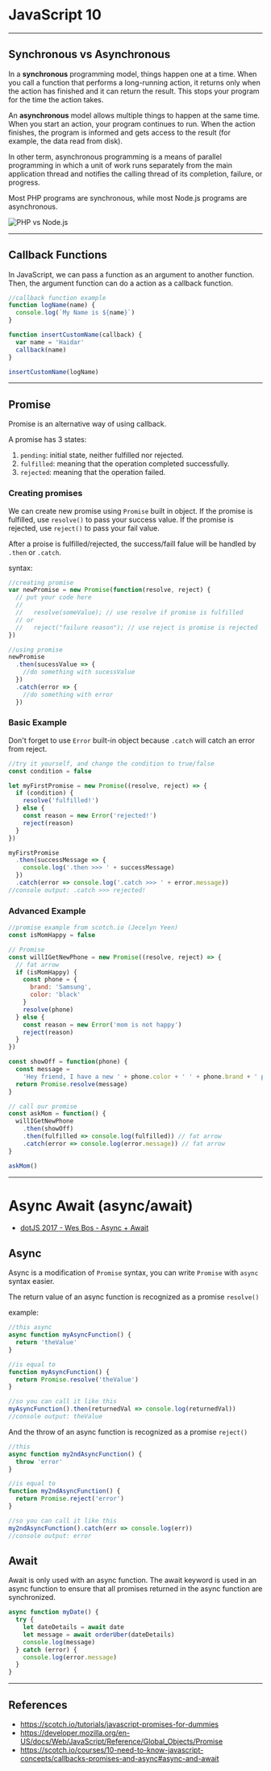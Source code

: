 # JavaScript 10

---

## Synchronous vs Asynchronous

In a **synchronous** programming model, things happen one at a time. When you call a function that performs a long-running action, it returns only when the action has finished and it can return the result. This stops your program for the time the action takes.

An **asynchronous** model allows multiple things to happen at the same time. When you start an action, your program continues to run. When the action finishes, the program is informed and gets access to the result (for example, the data read from disk).

In other term, asynchronous programming is a means of parallel programming in which a unit of work runs separately from the main application thread and notifies the calling thread of its completion, failure, or progress.

Most PHP programs are synchronous, while most Node.js programs are asynchronous.

![PHP vs Node.js](./assets/php-vs-nodejs.jpg)

---

## Callback Functions

In JavaScript, we can pass a function as an argument to another function. Then, the argument function can do a action as a callback function.

```javascript
//callback function example
function logName(name) {
  console.log(`My Name is ${name}`)
}

function insertCustomName(callback) {
  var name = 'Haidar'
  callback(name)
}

insertCustomName(logName)
```

---

## Promise

Promise is an alternative way of using callback.

A promise has 3 states:

1. `pending`: initial state, neither fulfilled nor rejected.
2. `fulfilled`: meaning that the operation completed successfully.
3. `rejected`: meaning that the operation failed.

### Creating promises

We can create new promise using `Promise` built in object.
If the promise is fulfilled, use `resolve()` to pass your success value. If the promise is rejected, use `reject()` to pass your fail value.

After a proise is fulfilled/rejected, the success/faill falue will be handled by `.then` or `.catch`.

syntax:

```js
//creating promise
var newPromise = new Promise(function(resolve, reject) {
  // put your code here
  //
  //   resolve(someValue); // use resolve if promise is fulfilled
  // or
  //   reject("failure reason"); // use reject is promise is rejected
})

//using promise
newPromise
  .then(sucessValue => {
    //do something with sucessValue
  })
  .catch(error => {
    //do something with error
  })
```

### Basic Example

Don't forget to use `Error` built-in object because `.catch` will catch an error from reject.

```js
//try it yourself, and change the condition to true/false
const condition = false

let myFirstPromise = new Promise((resolve, reject) => {
  if (condition) {
    resolve('fulfilled!')
  } else {
    const reason = new Error('rejected!')
    reject(reason)
  }
})

myFirstPromise
  .then(successMessage => {
    console.log('.then >>> ' + successMessage)
  })
  .catch(error => console.log('.catch >>> ' + error.message))
//console output: .catch >>> rejected!
```

### Advanced Example

```js
//promise example from scotch.io (Jecelyn Yeen)
const isMomHappy = false

// Promise
const willIGetNewPhone = new Promise((resolve, reject) => {
  // fat arrow
  if (isMomHappy) {
    const phone = {
      brand: 'Samsung',
      color: 'black'
    }
    resolve(phone)
  } else {
    const reason = new Error('mom is not happy')
    reject(reason)
  }
})

const showOff = function(phone) {
  const message =
    'Hey friend, I have a new ' + phone.color + ' ' + phone.brand + ' phone'
  return Promise.resolve(message)
}

// call our promise
const askMom = function() {
  willIGetNewPhone
    .then(showOff)
    .then(fulfilled => console.log(fulfilled)) // fat arrow
    .catch(error => console.log(error.message)) // fat arrow
}

askMom()
```

---

# Async Await (async/await)

- [dotJS 2017 - Wes Bos - Async + Await](https://www.youtube.com/watch?v=9YkUCxvaLEk)

## Async

Async is a modification of `Promise` syntax, you can write `Promise` with `async` syntax easier.

The return value of an async function is recognized as a promise `resolve()`

example:

```js
//this async
async function myAsyncFunction() {
  return 'theValue'
}

//is equal to
function myAsyncFunction() {
  return Promise.resolve('theValue')
}

//so you can call it like this
myAsyncFunction().then(returnedVal => console.log(returnedVal))
//console output: theValue
```

And the throw of an async function is recognized as a promise `reject()`

```js
//this
async function my2ndAsyncFunction() {
  throw 'error'
}

//is equal to
function my2ndAsyncFunction() {
  return Promise.reject('error')
}

//so you can call it like this
my2ndAsyncFunction().catch(err => console.log(err))
//console output: error
```

## Await

Await is only used with an async function. The await keyword is used in an async function to ensure that all promises returned in the async function are synchronized.

```js
async function myDate() {
  try {
    let dateDetails = await date
    let message = await orderUber(dateDetails)
    console.log(message)
  } catch (error) {
    console.log(error.message)
  }
}
```

---

## References

- https://scotch.io/tutorials/javascript-promises-for-dummies
- https://developer.mozilla.org/en-US/docs/Web/JavaScript/Reference/Global_Objects/Promise
- https://scotch.io/courses/10-need-to-know-javascript-concepts/callbacks-promises-and-async#async-and-await

<!-- ## `apply`, `call`, `bind` -->

<!--
* Prevent regression
* Abstraction
* Decomposition
* Method chaining
* Data parsing and serialization
* Hoisting, Closures, Prototypes
* Function inside function, return object with function
-->
